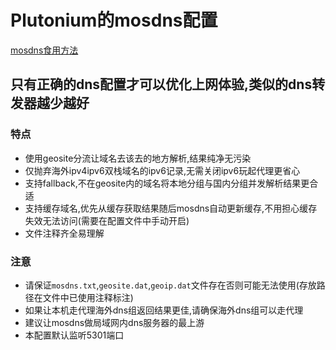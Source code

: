# Plutonium的mosdns配置
[mosdns食用方法](https://irine-sistiana.gitbook.io/mosdns-wiki/)
  
## 只有正确的dns配置才可以优化上网体验,类似的dns转发器越少越好
### 特点
- 使用geosite分流让域名去该去的地方解析,结果纯净无污染
- 仅抛弃海外ipv4ipv6双栈域名的ipv6记录,无需关闭ipv6玩起代理更省心
- 支持fallback,不在geosite内的域名将本地分组与国内分组并发解析结果更合适
- 支持缓存域名,优先从缓存获取结果随后mosdns自动更新缓存,不用担心缓存失效无法访问(需要在配置文件中手动开启)
- 文件注释齐全易理解
### 注意
- 请保证`mosdns.txt`,`geosite.dat`,`geoip.dat`文件存在否则可能无法使用(存放路径在文件中已使用注释标注)
- 如果让本机走代理海外dns组返回结果更佳,请确保海外dns组可以走代理
- 建议让mosdns做局域网内dns服务器的最上游
- 本配置默认监听5301端口
